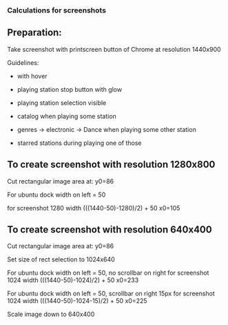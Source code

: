 ### Calculations for screenshots

## Preparation:

Take screenshot with printscreen button of Chrome at resolution 1440x900

Guidelines:
* with hover
* playing station stop button with glow
* playing station selection visible

* catalog when playing some station 
* genres -> electronic -> Dance when playing some other station
* starred stations during playing one of those

## To create screenshot with resolution 1280x800

Cut rectangular image area at:
y0=86

For ubuntu dock width on left = 50

for screenshot 1280 width
(((1440-50)-1280)/2) + 50
x0=105

## To create screenshot with resolution 640x400

Cut rectangular image area at:
y0=86

Set size of rect selection to 1024x640

For ubuntu dock width on left = 50, no scrollbar on right
for screenshot 1024 width
(((1440-50)-1024)/2) + 50
x0=233

For ubuntu dock width on left = 50, scrollbar on right 15px
for screenshot 1024 width
(((1440-50)-1024-15)/2) + 50
x0=225

Scale image down to 640x400

